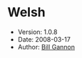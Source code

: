 Welsh
=====

* Version: 1.0.8
* Date: 2008-03-17
* Author: [Bill Gannon](http://sourceforge.net/users/wjfg72/)
